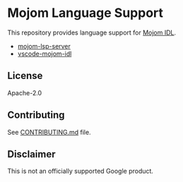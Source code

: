 # Mojom Language Support

This repository provides language support for [Mojom IDL](https://chromium.googlesource.com/chromium/src/+/master/mojo/public/tools/bindings/README.md).

- [mojom-lsp-server](./mojom-lsp-server/README.md)
- [vscode-mojom-idl](./vscode-mojom-idl/README.md)

## License

Apache-2.0

## Contributing

See [CONTRIBUTING.md](CONTRIBUTING.md) file.

## Disclaimer

This is not an officially supported Google product.

